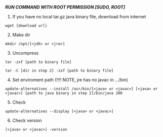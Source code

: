 ***RUN COMMAND WITH ROOT PERMISSION [SUDO, ROOT]***
1. If you have no local tar.gz java binary file, download from internet

`wget [download url]`

2. Make dir

`mkdir /opt/[<jdk> or <jre>]`

3. Uncompress

`tar -zxf [path to binary file]`

`tar -C [dir in step 2] -zxf [path to binary file]`

4. Set enviroment path (!!!! NOTE, jre has no javac in .../bin)

`update-alternatives --install /usr/bin/[<java> or <javac>] [<java> or <javac>] [path to java binary in step 2]/bin/java 100`

5. Check 

`update-alternatives --display [<java> or <javac>]`

6. Check version

`[<java> or <javac>] -version`

